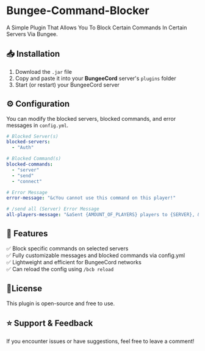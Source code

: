 # Bungee-Command-Blocker
A Simple Plugin That Allows You To Block Certain Commands In Certain Servers Via Bungee.

## 📥 Installation
1. Download the `.jar` file  
2. Copy and paste it into your **BungeeCord** server's `plugins` folder  
3. Start (or restart) your BungeeCord server  

## ⚙️ Configuration
You can modify the blocked servers, blocked commands, and error messages in `config.yml`.  

```yaml
# Blocked Server(s)
blocked-servers:
  - "Auth"

# Blocked Command(s)
blocked-commands:
  - "server"
  - "send"
  - "connect"

# Error Message
error-message: "&cYou cannot use this command on this player!"

# /send all (Server) Error Message
all-players-message: "&aSent {AMOUNT_OF_PLAYERS} players to {SERVER}, &eExcept {AMOUNT_OF_PLAYERS_IN_BLOCKED_SERVER} players which were in a blocked server."
```
## 📌 Features
✅ Block specific commands on selected servers
<br>
✅ Fully customizable messages and blocked commands via config.yml
<br>
✅ Lightweight and efficient for BungeeCord networks
<br>
✅ Can reload the config using ``/bcb reload``

## 📜License
This plugin is open-source and free to use.

## ⭐ Support & Feedback
If you encounter issues or have suggestions, feel free to leave a comment!
